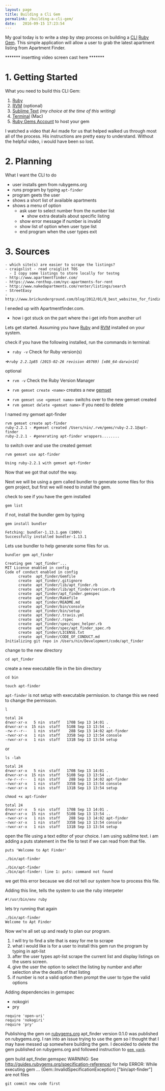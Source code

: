 ```yaml
---
layout: page
title: Building a Cli Gem
permalink: /building-a-cli-gem/
date:   2016-09-15 17:23:54
---
```


My goal today is to write a step by step process on building a [CLI](https://en.wikipedia.org/wiki/Command-line_interface) [Ruby Gem](https://rubygems.org/). This simple application will allow a user to grab the latest apartment listing from Apartment Finder.

******* insertting video screen cast here *******

# 1.  Getting Started

What you need to build this CLI Gem:

  1.  [Ruby](https://www.ruby-lang.org/en/)
  2.  [RVM](https://rvm.io/) (optional)
  3.  [Sublime Text](https://www.sublimetext.com/) *(my choice at the time of this writing)*
  4.  [Terminal](https://en.wikipedia.org/wiki/Terminal_(OS_X)) (Mac)
  5.  [Ruby Gems Account](https://rubygems.org/sign_up) to host your gem

  I watched a video that Avi made for us that helped walked us through most all of the process. His instructions are pretty easy to understand. Without the helpful video, i would have been so lost.

# 2.  Planning

  What I want the CLI to do
  - user installs gem from rubygems.org
  - runs program by typing `apt-finder`
  - program geets the user
  - shows a short list of available apartments
  - shows a menu of option
    - ask user to select number from the number list
      - show extra deatails about specific listing
    - show error message if number is invalid
    - show list of option when user type list
    - end program when the user types exit

# 3.  Sources

    - which site(s) are easier to scrape the listings?
    - craigslist - read craiglist TOS
      - I copy some listings to store locally for testng
    - http://www.apartmentfinder.com/
    - https://www.renthop.com/nyc-apartments-for-rent
    - http://www.nakedapartments.com/renter/listings/search
    - StreetEasy
    - http://www.brickunderground.com/blog/2012/01/8_best_websites_for_finding_a_no_fee_apt_in_new_york_city

  I eneded up with Apartmentfinder.com.

 - how i got stuck on the part where the i get info from another url

Lets get started. Assuming you have [Ruby](https://www.ruby-lang.org/en/downloads/) and [RVM](https://rvm.io/rvm/install) installed on your system.

check if you have the following installed, run the commands in terminal:

* `ruby -v` Check for Ruby version(s)

*=>`ruby 2.2.1p85 (2015-02-26 revision 49769) [x86_64-darwin14]`*

optional
* `rvm -v` Check the Ruby Version Manager

* `rvm gemset create <name>` creates a new [gemset](https://rvm.io/gemsets)
- `rvm gemset use <gemset name>` switchs over to the new gemset created
- `rvm gemset delete <gemset name>` if you need to delete

I named my gemset apt-finder

```
rvm gemset create apt-finder
ruby-2.2.1 - #gemset created /Users/nin/.rvm/gems/ruby-2.2.1@apt-finder
ruby-2.2.1 - #generating apt-finder wrappers........
```

to switch over and use the created gemset

`rvm gemset use apt-finder`

```
Using ruby-2.2.1 with gemset apt-finder
```

Now that we got that outof the way.

Next we will be using a gem called bundler to generate some files for this gem project, but first we will need to install the gem.

check to see if you have the gem installed

`gem list`

if not, install the bundler gem by typing

`gem install bundler`

```
Fetching: bundler-1.13.1.gem (100%)
Successfully installed bundler-1.13.1
```

Lets use bundler to help generate some files for us.

<!-- Depending on your system, you may or may not be prompted with set up. -->

`bundler gem apt_finder`

```
Creating gem 'apt_finder'...
MIT License enabled in config
Code of conduct enabled in config
      create  apt_finder/Gemfile
      create  apt_finder/.gitignore
      create  apt_finder/lib/apt_finder.rb
      create  apt_finder/lib/apt_finder/version.rb
      create  apt_finder/apt_finder.gemspec
      create  apt_finder/Rakefile
      create  apt_finder/README.md
      create  apt_finder/bin/console
      create  apt_finder/bin/setup
      create  apt_finder/.travis.yml
      create  apt_finder/.rspec
      create  apt_finder/spec/spec_helper.rb
      create  apt_finder/spec/apt_finder_spec.rb
      create  apt_finder/LICENSE.txt
      create  apt_finder/CODE_OF_CONDUCT.md
Initializing git repo in /Users/nin/Development/code/apt_finder
```

change to the new directory

`cd apt_finder`

create a new executable file in the bin directory

`cd bin`

`touch apt-finder`

`apt-finder` is not setup with executable permission. to change this we need to change the permisson.

`l`

```
total 24
drwxr-xr-x   5 nin  staff   170B Sep 13 14:01 .
drwxr-xr-x  15 nin  staff   510B Sep 13 13:54 ..
-rw-r--r--   1 nin  staff    28B Sep 13 14:02 apt-finder
-rwxr-xr-x   1 nin  staff   335B Sep 13 13:54 console
-rwxr-xr-x   1 nin  staff   131B Sep 13 13:54 setup
```

or

`ls -lah`

```
total 24
drwxr-xr-x   5 nin  staff   170B Sep 13 14:01 .
drwxr-xr-x  15 nin  staff   510B Sep 13 13:54 ..
-rw-r--r--   1 nin  staff    28B Sep 13 14:02 apt-finder
-rwxr-xr-x   1 nin  staff   335B Sep 13 13:54 console
-rwxr-xr-x   1 nin  staff   131B Sep 13 13:54 setup
```


`chmod +x apt-finder`

```
total 24
drwxr-xr-x   5 nin  staff   170B Sep 13 14:01 .
drwxr-xr-x  15 nin  staff   510B Sep 13 13:54 ..
-rwxr-xr-x   1 nin  staff    28B Sep 13 14:02 apt-finder
-rwxr-xr-x   1 nin  staff   335B Sep 13 13:54 console
-rwxr-xr-x   1 nin  staff   131B Sep 13 13:54 setup
```
open the file using a text editor of your choice. I am using sublime text. i am adding a puts statement in the file to test if we can read from that file.

`puts 'Welcome to Apt Finder'`

`./bin/apt-finder`

```
./bin/apt-finder
./bin/apt-finder: line 1: puts: command not found
```

we get this error because we did not tell our system how to process this file.

Adding this line, tells the system to use the ruby interpeter

`#!/usr/bin/env ruby`

lets try running that again
```
./bin/apt-finder
Welcome to Apt Finder
```

Now we're all set up and ready to plan our program.

1. I will try to find a site that is easy for me to scrape
2. what i would like is for a user to install this gem run the program by typing in apt-list
3. after the user types apt-list scrape the current list and display listings on the users screen.
4. give the user the option to select the listing by number and after selection shw the deatils of that listing
5. if number is not a valid option then prompt the user to type the valid options

Adding dependencies in gemspec
- nokogiri
- pry

```
require 'open-uri'
require 'nokogiri'
require 'pry'
```

Publishing the gem on [rubygems.org](rubygems.org)
apt_finder version 0.1.0 was published on rubygems.org. I ran into an issue trying to use the gem so I thought that I may have messed up somewhere building the gem. I deceided to delete the gem published on rubygems.org and followed instruction to [`gem yank`](http://help.rubygems.org/kb/gemcutter/removing-a-published-rubygem).

gem build apt_finder.gemspec
WARNING:  See http://guides.rubygems.org/specification-reference/ for help
ERROR:  While executing gem ... (Gem::InvalidSpecificationException)
    ["bin/apt-finder"] are not files

    git commit new code first

